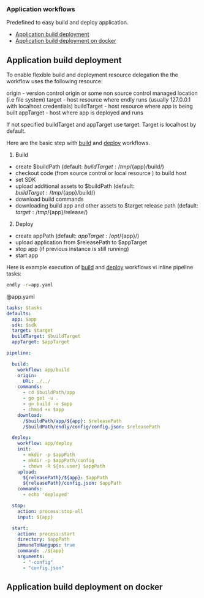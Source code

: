 ### Application workflows

Predefined to easy build and deploy application.

- [Application build deployment](#build)
- [Application build deployment on docker](#deployment)

<a name="build"></a>
## Application build deployment

To enable flexible build and deployment resource delegation the the workflow uses the following resource:

origin - version control origin or some non source control managed location (i.e file system)
target - host resource where endly runs (usually 127.0.0.1 with localhost credentials)
buildTarget  - host resource where app is being built
appTarget - host where app is deployed and runs

If not specified  buildTarget and appTarget use target.
Target is localhost by default.

Here are the basic step with [build](build/build.csv) and [deploy](deploy/deploy.csv) workflows.

1) Build
- create $buildPath (default: $buildTarget:/tmp/${app}/build/)
- checkout code (from source control or local resource ) to build host
- set SDK
- upload additional assets to $buildPath (default: $buildTarget:/tmp/${app}/build/)
- download build commands
- downloading build app and other assets to $target release path  (default: $target:/tmp/${app}/release/)
2) Deploy
- create appPath (default: $appTarget:/opt/${app}/)
- upload application from $releasePath to $appTarget
- stop app (if previous instance is still running)
- start app

Here is example execution of [build](build/build.csv) and [deploy](deploy/deploy.csv) workflows vi inline pipeline tasks:

```bash
endly -r=app.yaml
```


@app.yaml
```yaml
tasks: $tasks
defaults:
  app: $app
  sdk: $sdk
  target: $target
  buildTarget: $buildTarget
  appTarget: $appTarget

pipeline:

  build:
    workflow: app/build
    origin:
      URL: ./../
    commands:
      - cd $buildPath/app
      - go get -u .
      - go build -o $app
      - chmod +x $app
    download:
      /$buildPath/app/${app}: $releasePath
      /$buildPath/endly/config/config.json: $releasePath

  deploy:
    workflow: app/deploy
    init:
      - mkdir -p $appPath
      - mkdir -p $appPath/config
      - chown -R ${os.user} $appPath
    upload:
      ${releasePath}/${app}: $appPath
      ${releasePath}/config.json: $appPath
    commands:
      - echo 'deployed'

  stop:
    action: process:stop-all
    input: ${app}

  start:
    action: process:start
    directory: $appPath
    immuneToHangups: true
    command: ./${app}
    arguments:
      - "-config"
      - "config.json"

```

<a name="deployment"></a>
## Application build deployment on docker

